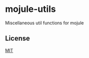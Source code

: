 # mojule-utils

Miscellaneous util functions for mojule

## License

[MIT](https://github.com/mojule/mojule/blob/master/LICENSE)
